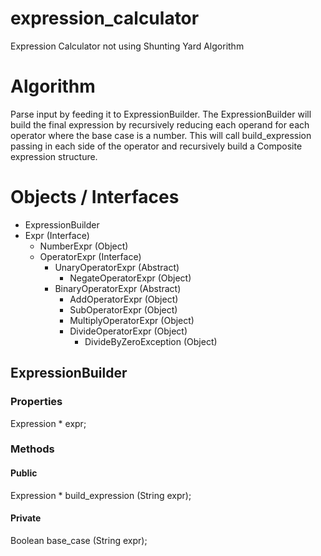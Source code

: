 # expression_calculator
Expression Calculator not using Shunting Yard Algorithm

# Algorithm
Parse input by feeding it to ExpressionBuilder.
The ExpressionBuilder will build the final expression
by recursively reducing each operand for each operator
where the base case is a number.  This will call
build_expression passing in each side of the operator
and recursively build a Composite expression structure.

# Objects / Interfaces
- ExpressionBuilder
- Expr (Interface)
    - NumberExpr (Object)
    - OperatorExpr (Interface)
        - UnaryOperatorExpr (Abstract)
            - NegateOperatorExpr (Object)
        - BinaryOperatorExpr (Abstract)
            - AddOperatorExpr (Object)
            - SubOperatorExpr (Object)
            - MultiplyOperatorExpr (Object)
            - DivideOperatorExpr (Object)
                - DivideByZeroException (Object)

## ExpressionBuilder
### Properties
Expression * expr;

### Methods
#### Public
Expression * build_expression (String expr);

#### Private
Boolean base_case (String expr);